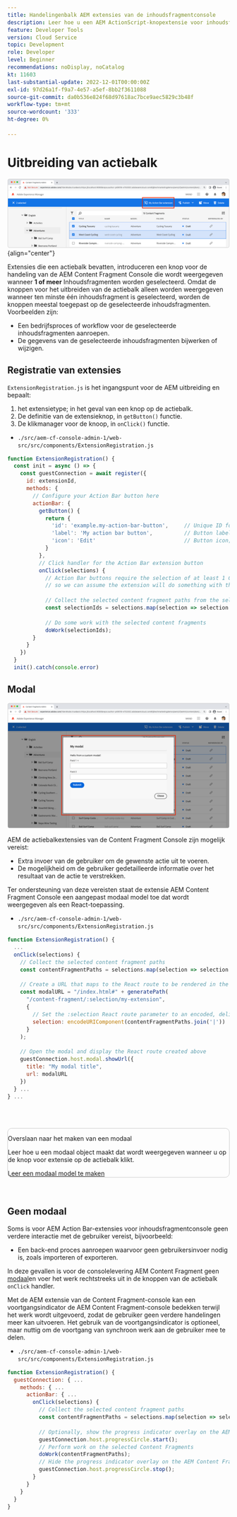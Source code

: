 ```yaml
---
title: Handelingenbalk AEM extensies van de inhoudsfragmentconsole
description: Leer hoe u een AEM ActionScript-knopextensie voor inhoudsfragmenten maakt.
feature: Developer Tools
version: Cloud Service
topic: Development
role: Developer
level: Beginner
recommendations: noDisplay, noCatalog
kt: 11603
last-substantial-update: 2022-12-01T00:00:00Z
exl-id: 97d26a1f-f9a7-4e57-a5ef-8bb2f3611088
source-git-commit: da0b536e824f68d97618ac7bce9aec5829c3b48f
workflow-type: tm+mt
source-wordcount: '333'
ht-degree: 0%

---
```


# Uitbreiding van actiebalk

![Uitbreiding van actiebalk](./assets/action-bar/action-bar.png){align="center"}

Extensies die een actiebalk bevatten, introduceren een knop voor de handeling van de AEM Content Fragment Console die wordt weergegeven wanneer __1 of meer__ Inhoudsfragmenten worden geselecteerd. Omdat de knoppen voor het uitbreiden van de actiebalk alleen worden weergegeven wanneer ten minste één inhoudsfragment is geselecteerd, worden de knoppen meestal toegepast op de geselecteerde inhoudsfragmenten. Voorbeelden zijn:

+ Een bedrijfsproces of workflow voor de geselecteerde inhoudsfragmenten aanroepen.
+ De gegevens van de geselecteerde inhoudsfragmenten bijwerken of wijzigen.

## Registratie van extensies

`ExtensionRegistration.js` is het ingangspunt voor de AEM uitbreiding en bepaalt:

1. het extensietype; in het geval van een knop op de actiebalk.
1. De definitie van de extensieknop, in `getButton()` functie.
1. De klikmanager voor de knoop, in `onClick()` functie.

+ `./src/aem-cf-console-admin-1/web-src/src/components/ExtensionRegistration.js`

```javascript
function ExtensionRegistration() {
  const init = async () => {
    const guestConnection = await register({
      id: extensionId,
      methods: {
        // Configure your Action Bar button here
        actionBar: {
          getButton() {
            return {
              'id': 'example.my-action-bar-button',     // Unique ID for the button
              'label': 'My action bar button',          // Button label 
              'icon': 'Edit'                            // Button icon; get name from: https://spectrum.adobe.com/page/icons/ (Remove spaces, keep uppercase)
            }
          },
          // Click handler for the Action Bar extension button
          onClick(selections) {
            // Action Bar buttons require the selection of at least 1 Content Fragment, 
            // so we can assume the extension will do something with these selections

            // Collect the selected content fragment paths from the selections parameter
            const selectionIds = selections.map(selection => selection.id);
            
            // Do some work with the selected content fragments
            doWork(selectionIds);          
        }
      }
    })
  }
  init().catch(console.error)
```

## Modal

![Modal](./assets/modal/modal.png)

AEM de actiebalkextensies van de Content Fragment Console zijn mogelijk vereist:

+ Extra invoer van de gebruiker om de gewenste actie uit te voeren.
+ De mogelijkheid om de gebruiker gedetailleerde informatie over het resultaat van de actie te verstrekken.

Ter ondersteuning van deze vereisten staat de extensie AEM Content Fragment Console een aangepast modaal model toe dat wordt weergegeven als een React-toepassing.

+ `./src/aem-cf-console-admin-1/web-src/src/components/ExtensionRegistration.js`

```javascript
function ExtensionRegistration() {
  ...
  onClick(selections) {
    // Collect the selected content fragment paths 
    const contentFragmentPaths = selections.map(selection => selection.id);

    // Create a URL that maps to the React route to be rendered in the modal 
    const modalURL = "/index.html#" + generatePath(
      "/content-fragment/:selection/my-extension",
      {
        // Set the :selection React route parameter to an encoded, delimited list of paths of the selected content fragments
        selection: encodeURIComponent(contentFragmentPaths.join('|'))
      }
    );

    // Open the modal and display the React route created above
    guestConnection.host.modal.showUrl({
      title: "My modal title",
      url: modalURL
    })     
  } ...     
} ...
```

<div class="column is-8-desktop is-full-mobile is-half-tablet" style="
    border: solid 1px #ccc;
    border-radius: 10px;
    margin: 4rem auto;
">
  <div class="is-flex is-padded-small is-padded-big-mobile">
    <div>
      <p class="has-text-weight-bold is-size-36 is-size-27-touch is-margin-bottom-big has-text-blackest">Overslaan naar het maken van een modaal</p>
      <p class="has-text-blackest">Leer hoe u een modaal object maakt dat wordt weergegeven wanneer u op de knop voor extensie op de actiebalk klikt.</p>
      <div class="has-align-start is-margin-top-big">
        <a href="./modal.md" target="_blank" class="spectrum-Button spectrum-Button--outline spectrum-Button--primary spectrum-Button--sizeM">
          <span class="spectrum-Button-label has-no-wrap has-text-weight-bold" title="Leer een modaal model te maken">Leer een modaal model te maken</span>
        </a>
      </div>
    </div>
  </div>
</div>

## Geen modaal

Soms is voor AEM Action Bar-extensies voor inhoudsfragmentconsole geen verdere interactie met de gebruiker vereist, bijvoorbeeld:

+ Een back-end proces aanroepen waarvoor geen gebruikersinvoer nodig is, zoals importeren of exporteren.

In deze gevallen is voor de consolelevering AEM Content Fragment geen [modaal](#modal)en voer het werk rechtstreeks uit in de knoppen van de actiebalk `onClick` handler.

Met de AEM extensie van de Content Fragment-console kan een voortgangsindicator de AEM Content Fragment-console bedekken terwijl het werk wordt uitgevoerd, zodat de gebruiker geen verdere handelingen meer kan uitvoeren. Het gebruik van de voortgangsindicator is optioneel, maar nuttig om de voortgang van synchroon werk aan de gebruiker mee te delen.

+ `./src/aem-cf-console-admin-1/web-src/src/components/ExtensionRegistration.js`

```javascript
function ExtensionRegistration() {
  guestConnection: { ...
    methods: { ...
      actionBar: { ...
        onClick(selections) {
          // Collect the selected content fragment paths 
          const contentFragmentPaths = selections.map(selection => selection.id);

          // Optionally, show the progress indicator overlay on the AEM Content Fragment console
          guestConnection.host.progressCircle.start();
          // Perform work on the selected Content Fragments
          doWork(contentFragmentPaths);
          // Hide the progress indicator overlay on the AEM Content Fragment console when the work is done
          guestConnection.host.progressCircle.stop();
        }
      }
    }
  }
}
```
